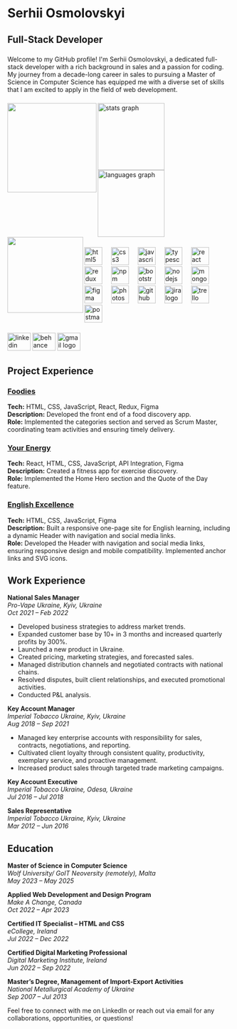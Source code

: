 <h1 align="left">Serhii Osmolovskyi</h1>

###

<h2 align="left">Full-Stack Developer</h2>

###

<p align="left">Welcome to my GitHub profile! I'm Serhii Osmolovskyi, a dedicated full-stack developer with a rich background in sales and a passion for coding. My journey from a decade-long career in sales to pursuing a Master of Science in Computer Science has equipped me with a diverse set of skills that I am excited to apply in the field of web development.</p>

###

<div align="left">
  <img align="left" height="200" src="https://i.imgflip.com/65efzo.gif" />
</div>

<div align="left">
  <img align="left" src="https://github-readme-stats.vercel.app/api?username=SerhiiOsmolovskyi&hide_title=false&hide_rank=true&show_icons=true&include_all_commits=true&count_private=true&disable_animations=false&theme=dracula&locale=en&hide_border=true&order=1" height="150" alt="stats graph" />
  <img align="left" src="https://github-readme-stats.vercel.app/api/top-langs?username=SerhiiOsmolovskyi&locale=en&hide_title=false&layout=compact&card_width=320&langs_count=8&theme=dracula&hide_border=true&order=2" height="150" alt="languages graph" />
</div>

###

<br clear="both">

<img align="left" height="170" src="https://i.imgflip.com/65efzo.gif" />

###

<div align="left">
  <img src="https://cdn.jsdelivr.net/gh/devicons/devicon/icons/html5/html5-original.svg" height="40" alt="html5 logo" />
  <img width="12" />
  <img src="https://cdn.jsdelivr.net/gh/devicons/devicon/icons/css3/css3-original.svg" height="40" alt="css3 logo" />
  <img width="12" />
  <img src="https://cdn.jsdelivr.net/gh/devicons/devicon/icons/javascript/javascript-original.svg" height="40" alt="javascript logo" />
  <img width="12" />
  <img src="https://cdn.jsdelivr.net/gh/devicons/devicon/icons/typescript/typescript-original.svg" height="40" alt="typescript logo" />
  <img width="12" />
  <img src="https://cdn.jsdelivr.net/gh/devicons/devicon/icons/react/react-original.svg" height="40" alt="react logo" />
  <img width="12" />
  <img src="https://cdn.jsdelivr.net/gh/devicons/devicon/icons/redux/redux-original.svg" height="40" alt="redux logo" />
  <img width="12" />
  <img src="https://cdn.jsdelivr.net/gh/devicons/devicon/icons/npm/npm-original-wordmark.svg" height="40" alt="npm logo" />
  <img width="12" />
  <img src="https://cdn.jsdelivr.net/gh/devicons/devicon/icons/bootstrap/bootstrap-original.svg" height="40" alt="bootstrap logo" />
  <img width="12" />
  <img src="https://cdn.jsdelivr.net/gh/devicons/devicon/icons/nodejs/nodejs-original.svg" height="40" alt="nodejs logo" />
  <img width="12" />
  <img src="https://cdn.jsdelivr.net/gh/devicons/devicon/icons/mongodb/mongodb-original.svg" height="40" alt="mongodb logo" />
  <img width="12" />
  <img src="https://cdn.jsdelivr.net/gh/devicons/devicon/icons/figma/figma-original.svg" height="40" alt="figma logo" />
  <img width="12" />
  <img src="https://cdn.jsdelivr.net/gh/devicons/devicon/icons/photoshop/photoshop-plain.svg" height="40" alt="photoshop logo" />
  <img width="12" />
  <img src="https://cdn.jsdelivr.net/gh/devicons/devicon/icons/github/github-original.svg" height="40" alt="github logo" />
  <img width="12" />
  <img src="https://cdn.jsdelivr.net/gh/devicons/devicon/icons/jira/jira-original.svg" height="40" alt="jira logo" />
  <img width="12" />
  <img src="https://cdn.jsdelivr.net/gh/devicons/devicon/icons/trello/trello-plain.svg" height="40" alt="trello logo" />
  <img width="12" />
  <img src="https://cdn.simpleicons.org/postman/FF6C37" height="40" alt="postman logo" />
</div>

###

<div align="left">
  <a href="https://www.linkedin.com/in/serhii-osmolovskyi/" target="_blank"><img src="https://raw.githubusercontent.com/maurodesouza/profile-readme-generator/master/src/assets/icons/social/linkedin/default.svg" width="52" height="40" alt="linkedin logo" /></a>
  <a href="https://www.behance.net/serhiiosmolovskyi/" target="_blank"><img src="https://raw.githubusercontent.com/maurodesouza/profile-readme-generator/master/src/assets/icons/social/behance/default.svg" width="52" height="40" alt="behance logo" /></a>
  <a href="mailto:Osmolovsky.S@gmail.com"><img src="https://raw.githubusercontent.com/maurodesouza/profile-readme-generator/master/src/assets/icons/social/gmail/default.svg" width="52" height="40" alt="gmail logo" /></a>
</div>

###

## Project Experience

### [Foodies](https://foodies-front-end.vercel.app/)
**Tech:** HTML, CSS, JavaScript, React, Redux, Figma  
**Description:** Developed the front end of a food discovery app.  
**Role:** Implemented the categories section and served as Scrum Master, coordinating team activities and ensuring timely delivery.

### [Your Energy](https://sem-aa.github.io/your-energy-project8/index.html?filter=Muscles)
**Tech:** React, HTML, CSS, JavaScript, API Integration, Figma  
**Description:** Created a fitness app for exercise discovery.  
**Role:** Implemented the Home Hero section and the Quote of the Day feature.

### [English Excellence](https://oksanadonchuk.github.io/Project_group_8/#about-us)
**Tech:** HTML, CSS, JavaScript, Figma  
**Description:** Built a responsive one-page site for English learning, including a dynamic Header with navigation and social media links.  
**Role:** Developed the Header with navigation and social media links, ensuring responsive design and mobile compatibility. Implemented anchor links and SVG icons.

## Work Experience

**National Sales Manager**  
*Pro-Vape Ukraine, Kyiv, Ukraine*  
_Oct 2021 – Feb 2022_  
- Developed business strategies to address market trends.
- Expanded customer base by 10+ in 3 months and increased quarterly profits by 300%.
- Launched a new product in Ukraine.
- Created pricing, marketing strategies, and forecasted sales.
- Managed distribution channels and negotiated contracts with national chains.
- Resolved disputes, built client relationships, and executed promotional activities.
- Conducted P&L analysis.

**Key Account Manager**  
*Imperial Tobacco Ukraine, Kyiv, Ukraine*  
_Aug 2018 – Sep 2021_  
- Managed key enterprise accounts with responsibility for sales, contracts, negotiations, and reporting.
- Cultivated client loyalty through consistent quality, productivity, exemplary service, and proactive management.
- Increased product sales through targeted trade marketing campaigns.

**Key Account Executive**  
*Imperial Tobacco Ukraine, Odesa, Ukraine*  
_Jul 2016 – Jul 2018_

**Sales Representative**  
*Imperial Tobacco Ukraine, Kyiv, Ukraine*  
_Mar 2012 – Jun 2016_

## Education

**Master of Science in Computer Science**  
*Wolf University/ GoIT Neoversity (remotely), Malta*  
_May 2023 – May 2025_

**Applied Web Development and Design Program**  
*Make A Change, Canada*  
_Oct 2022 – Apr 2023_

**Certified IT Specialist – HTML and CSS**  
*eCollege, Ireland*  
_Jul 2022 – Dec 2022_

**Certified Digital Marketing Professional**  
*Digital Marketing Institute, Ireland*  
_Jun 2022 – Sep 2022_

**Master’s Degree, Management of Import-Export Activities**  
*National Metallurgical Academy of Ukraine*  
_Sep 2007 – Jul 2013_

Feel free to connect with me on LinkedIn or reach out via email for any collaborations, opportunities, or questions!

